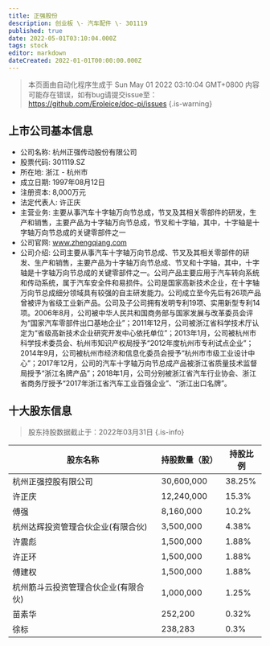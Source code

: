 ```yaml
---
title: 正强股份
description: 创业板 \- 汽车配件 \- 301119
published: true
date: 2022-05-01T03:10:04.000Z
tags: stock
editor: markdown
dateCreated: 2022-01-01T00:00:00.000Z
---
```


> 本页面由自动化程序生成于 Sun May 01 2022 03:10:04 GMT+0800
> 内容可能存在错误，如有bug请提交issue至：https://github.com/Eroleice/doc-pi/issues
{.is-warning}

## 上市公司基本信息
- 公司名称: 杭州正强传动股份有限公司
- 股票代码: 301119.SZ
- 所在地: 浙江 - 杭州市
- 成立日期: 1997年08月12日
- 注册资本: 8,000万元
- 法定代表人: 许正庆
- 主营业务: 主要从事汽车十字轴万向节总成，节叉及其相关零部件的研发，生产和销售，主要产品为十字轴万向节总成，节叉和十字轴，其中，十字轴是十字轴万向节总成的关键零部件之一
- 公司官网: www.zhengqiang.com
- 公司介绍: 公司主要从事汽车十字轴万向节总成、节叉及其相关零部件的研发、生产和销售，主要产品为十字轴万向节总成、节叉和十字轴，其中，十字轴是十字轴万向节总成的关键零部件之一。公司产品主要应用于汽车转向系统和传动系统，属于汽车安全件和易损件。公司是国家高新技术企业，在十字轴万向节总成细分领域具有较强的自主研发能力。公司成立至今先后有26项产品曾被评为省级工业新产品。公司及子公司拥有发明专利19项、实用新型专利14项。2006年8月，公司被中华人民共和国商务部与国家发展与改革委员会评为“国家汽车零部件出口基地企业”；2011年12月，公司被浙江省科学技术厅认定为“省级高新技术企业研究开发中心依托单位”；2013年1月，公司被杭州市科学技术委员会、杭州市知识产权局授予“2012年度杭州市专利试点企业”；2014年9月，公司被杭州市经济和信息化委员会授予“杭州市市级工业设计中心”；2017年12月，公司的汽车十字轴万向节总成产品被浙江省质量技术监督局授予“浙江名牌产品”；2018年1月，公司分别被浙江省汽车行业协会、浙江省商务厅授予“2017年浙江省汽车工业百强企业”、“浙江出口名牌”。


## 十大股东信息
> 股东持股数据截止于：2022年03月31日
{.is-info}

| 股东名称 | 持股数量（股） | 持股比例 |
| --- | --- | --- |
| 杭州正强控股有限公司 | 30,600,000 | 38.25% |
| 许正庆 | 12,240,000 | 15.3% |
| 傅强 | 8,160,000 | 10.2% |
| 杭州达辉投资管理合伙企业(有限合伙) | 3,500,000 | 4.38% |
| 许震彪 | 1,500,000 | 1.88% |
| 许正环 | 1,500,000 | 1.88% |
| 傅建权 | 1,500,000 | 1.88% |
| 杭州筋斗云投资管理合伙企业(有限合伙) | 1,000,000 | 1.25% |
| 苗素华 | 252,200 | 0.32% |
| 徐标 | 238,283 | 0.3% |




